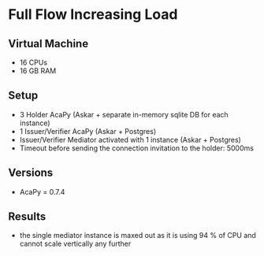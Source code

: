 # Full Flow Increasing Load

## Virtual Machine
- 16 CPUs
- 16 GB RAM

## Setup
- 3 Holder AcaPy (Askar + separate in-memory sqlite DB for each instance)
- 1 Issuer/Verifier AcaPy (Askar + Postgres) 
- Issuer/Verifier Mediator activated with 1 instance (Askar + Postgres)
- Timeout before sending the connection invitation to the holder: 5000ms

## Versions
- AcaPy = 0.7.4

## Results
- the single mediator instance is maxed out as it is using 94 % of CPU and cannot scale vertically any further
